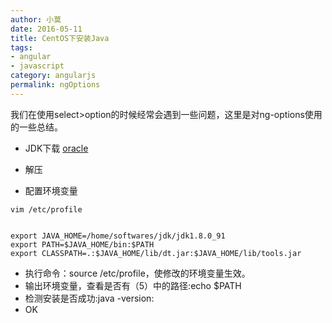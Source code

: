 ```yaml
---
author: 小莫
date: 2016-05-11
title: CentOS下安装Java
tags:
- angular
- javascript
category: angularjs
permalink: ngOptions
---
```

我们在使用select>option的时候经常会遇到一些问题，这里是对ng-options使用的一些总结。
<!--more-->

- JDK下载 [oracle](http://www.oracle.com/technetwork/java/javase/downloads/jdk8-downloads-2133151.html)

- 解压
- 配置环境变量

```
vim /etc/profile


export JAVA_HOME=/home/softwares/jdk/jdk1.8.0_91  
export PATH=$JAVA_HOME/bin:$PATH  
export CLASSPATH=.:$JAVA_HOME/lib/dt.jar:$JAVA_HOME/lib/tools.jar  
```

- 执行命令：source /etc/profile，使修改的环境变量生效。
- 输出环境变量，查看是否有（5）中的路径:echo $PATH
- 检测安装是否成功:java -version:
- OK
